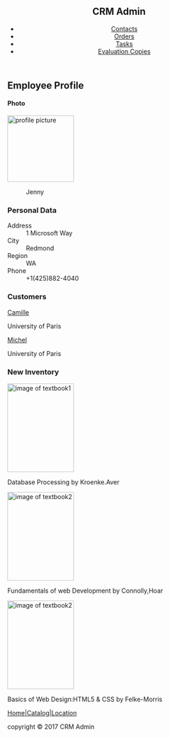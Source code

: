 <!DOCTYPE html>
<head>
     
 <title>MODULE1-ASSIGNMENT-1</title>
</head>
<body>
    <header>
    <h2>CRM Admin</h2>
    <nav >
      <ul>
        <li><a href="#">Contacts</a></li>
        <li><a href="#">Orders</a></li>
        <li><a href="#">Tasks</a></li>
        <li><a href="#">Evaluation Copies</a></li>
      </ul>
    </nav>
    </header>
    <div>
        <h2>Employee Profile</h2>
        <h4>Photo</h4>
        <img src="images/i1 (2).jpg" alt="profile picture" width="150" height="150">
        <p>&emsp;&emsp;&emsp;Jenny </p>
        <h3>Personal Data</h3>
        <p>Address<br>&emsp;&emsp;&emsp;1 Microsoft Way
        <br> 
        City<br>&emsp;&emsp;&emsp;Redmond
        <br>
        Region<br>&emsp;&emsp;&emsp;WA
        <br>
        Phone<br>&emsp;&emsp;&emsp;+1(425)882-4040
        </p>
    </div>
    <div>
        <h3>Customers</h3>
        <a href="#">Camille</a><p>University of Paris</p>
        <a href="#">Michel</a>
       <p>University of Paris</p>
    </div>
    <aside>
        <h3>New Inventory</h3>
        <img src="images/i2.jpg" alt="image of textbook1" width="150" height="200">
        <p>Database Processing by Kroenke.Aver</p>
        <img src="images/i3.jpg" alt="image of textbook2" width="150" height="200">
        <p>Fundamentals of web Development by Connolly,Hoar</p>
        <img src="images/i4.jpg" alt="image of textbook2" width="150" height="200">
        <p>Basics of Web Design:HTML5 & CSS by Felke-Morris  </p>
    </aside>
<footer>
    <a href="#">Home|Catalog|Location</a>
    <p>copyright &copy; 2017 CRM Admin</p>
</footer>
</body>   
</html>
